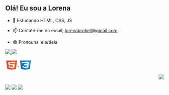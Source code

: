 ## Olá! Eu sou a Lorena


- 🌱 Estudando HTML, CSS, JS

- 📫 Contate-me no email; lorenabrokell@gmail.com
- 😄 Pronouns: ela/dela
<div>
  <a href="https://github.com/lorenaruiva">
  <img height="180em" src="https://github-readme-stats.vercel.app/api?username=lorenaruiva&show_icons=true&theme=synthwave&include_all_commits=true&count_private=true"/>
  <img height="180em" src="https://github-readme-stats.vercel.app/api/top-langs/?username=lorenaruiva&layout=compact&langs_count=7&theme=synthwave"/>
</div>
  <div style="display: inline_block"><br>
 
  <img align="center" alt="Loh-HTML" height="30" width="40" src="https://raw.githubusercontent.com/devicons/devicon/master/icons/html5/html5-original.svg">
  <img align="center" alt="Loh-CSS" height="30" width="40" src="https://raw.githubusercontent.com/devicons/devicon/master/icons/css3/css3-original.svg">
    <p align="right">
    <img windth="470" src="https://cdn.discordapp.com/attachments/813373618951421952/926301956832632882/GIFPAL-20211230233246.gift_hub.gif")
  </div>

  
  <div>
     <a href="https://www.instagram.com/lorena_r.r/" target="_blank"><img src="https://img.shields.io/badge/-Instagram-%23E4405F?style=for-the-badge&logo=instagram&logoColor=white" target="_blank"></a>
 <a href="https://discord.com/channels/@me" target="_blank"><img src="https://img.shields.io/badge/Discord-7289DA?style=for-the-badge&logo=discord&logoColor=white" target="_blank"></a> 
  <a href="https://www.linkedin.com/in/lorena-ramos-rocha-013604207/" target="_blank"><img src="https://img.shields.io/badge/-LinkedIn-%230077B5?style=for-the-badge&logo=linkedin&logoColor=white" target="_blank"></a> 
  </div>
